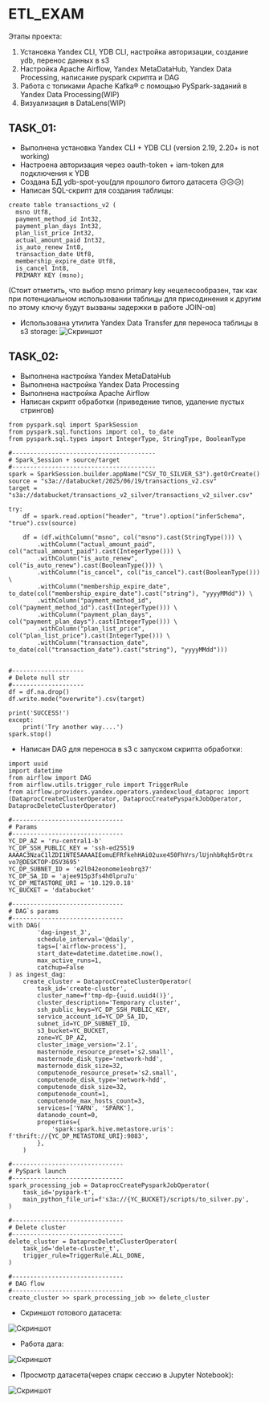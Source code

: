 # ETL_EXAM
Этапы проекта:
1. Установка Yandex CLI, YDB CLI, настройка авторизации, создание ydb, перенос данных в s3
2. Настройка Apache Airflow, Yandex MetaDataHub, Yandex Data Processing, написание pyspark скрипта и DAG
3. Работа с топиками Apache Kafka® с помощью PySpark-заданий в Yandex Data Processing(WIP)
4. Визуализация в DataLens(WIP)
## TASK_01:
- Выполнена установка Yandex CLI + YDB CLI (version 2.19, 2.20+ is not working)
- Настроена авторизация через oauth-token + iam-token для подключения к YDB
- Создана БД ydb-spot-you(для прошлого битого датасета :disappointed_relieved::disappointed_relieved::disappointed_relieved:)
- Написан SQL-скрипт для создания таблицы:
```
create table transactions_v2 (
  msno Utf8,
  payment_method_id Int32,
  payment_plan_days Int32,
  plan_list_price Int32,
  actual_amount_paid Int32,
  is_auto_renew Int8,
  transaction_date Utf8,
  membership_expire_date Utf8,
  is_cancel Int8,
  PRIMARY KEY (msno);
```
(Стоит отметить, что выбор msno primary key нецелесообразен, так как при потенциальном использовании таблицы для присодинения к другим по этому ключу будут вызваны задержки в работе JOIN-ов)

- Использована утилита Yandex Data Transfer для переноса таблицы в s3 storage:
![Скриншот](task_01/ydt_work.png)

## TASK_02:
- Выполнена настройка Yandex MetaDataHub
- Выполнена настройка Yandex Data Processing
- Выполнена настройка Apache Airflow
- Написан скрипт обработки (приведение типов, удаление пустых стрингов)

```
from pyspark.sql import SparkSession
from pyspark.sql.functions import col, to_date
from pyspark.sql.types import IntegerType, StringType, BooleanType

#----------------------------------------
# Spark_Session + source/target
#----------------------------------------
spark = SparkSession.builder.appName("CSV_TO_SILVER_S3").getOrCreate()
source = "s3a://databucket/2025/06/19/transactions_v2.csv"
target = "s3a://databucket/transactions_v2_silver/transactions_v2_silver.csv"

try:
    df = spark.read.option("header", "true").option("inferSchema", "true").csv(source)

    df = (df.withColumn("msno", col("msno").cast(StringType())) \
        .withColumn("actual_amount_paid", col("actual_amount_paid").cast(IntegerType())) \
        .withColumn("is_auto_renew", col("is_auto_renew").cast(BooleanType())) \
        .withColumn("is_cancel", col("is_cancel").cast(BooleanType())) \
        .withColumn("membership_expire_date", to_date(col("membership_expire_date").cast("string"), "yyyyMMdd")) \
        .withColumn("payment_method_id", col("payment_method_id").cast(IntegerType())) \
        .withColumn("payment_plan_days", col("payment_plan_days").cast(IntegerType())) \
        .withColumn("plan_list_price", col("plan_list_price").cast(IntegerType())) \
        .withColumn("transaction_date", to_date(col("transaction_date").cast("string"), "yyyyMMdd")))


#--------------------
# Delete null str
#--------------------
df = df.na.drop()
df.write.mode("overwrite").csv(target)

print('SUCCESS!')
except:
    print('Try another way....')
spark.stop()
```


- Написан DAG для переноса в s3 с запуском скрипта обработки:
```
import uuid
import datetime
from airflow import DAG
from airflow.utils.trigger_rule import TriggerRule
from airflow.providers.yandex.operators.yandexcloud_dataproc import (DataprocCreateClusterOperator, DataprocCreatePysparkJobOperator, DataprocDeleteClusterOperator)

#-------------------------------
# Params
#-------------------------------
YC_DP_AZ = 'ru-central1-b'
YC_DP_SSH_PUBLIC_KEY = 'ssh-ed25519 AAAAC3NzaC1lZDI1NTE5AAAAIEomuEFRfkehHAi02uxe450FhVrs/lUjnhbRqh5r0trx vo7@DESKTOP-D5V3695'
YC_DP_SUBNET_ID = 'e2l042eonome1eobrq37'
YC_DP_SA_ID = 'ajee915p3fs4h0lpru7u'
YC_DP_METASTORE_URI = '10.129.0.18'
YC_BUCKET = 'databucket'

#-------------------------------
# DAG`s params
#-------------------------------
with DAG(
        'dag-ingest_3',
        schedule_interval='@daily',
        tags=['airflow-process'],
        start_date=datetime.datetime.now(),
        max_active_runs=1,
        catchup=False
) as ingest_dag:
    create_cluster = DataprocCreateClusterOperator(
        task_id='create-cluster',
        cluster_name=f'tmp-dp-{uuid.uuid4()}',
        cluster_description='Temporary cluster',
        ssh_public_keys=YC_DP_SSH_PUBLIC_KEY,
        service_account_id=YC_DP_SA_ID,
        subnet_id=YC_DP_SUBNET_ID,
        s3_bucket=YC_BUCKET,
        zone=YC_DP_AZ,
        cluster_image_version='2.1',
        masternode_resource_preset='s2.small',
        masternode_disk_type='network-hdd',
        masternode_disk_size=32,
        computenode_resource_preset='s2.small',
        computenode_disk_type='network-hdd',
        computenode_disk_size=32,
        computenode_count=1,
        computenode_max_hosts_count=3,
        services=['YARN', 'SPARK'],
        datanode_count=0,
        properties={
            'spark:spark.hive.metastore.uris': f'thrift://{YC_DP_METASTORE_URI}:9083',
        },
    )

#-------------------------------
# PySpark launch
#-------------------------------
spark_processing_job = DataprocCreatePysparkJobOperator(
    task_id='pyspark-t',
    main_python_file_uri=f's3a://{YC_BUCKET}/scripts/to_silver.py',
)

#-------------------------------
# Delete cluster
#-------------------------------
delete_cluster = DataprocDeleteClusterOperator(
    task_id='delete-cluster_t',
    trigger_rule=TriggerRule.ALL_DONE,
)

#-------------------------------
# DAG flow
#-------------------------------
create_cluster >> spark_processing_job >> delete_cluster
```
- Скриншот готового датасета:

![Скриншот](task_02/tr_silver.png)


- Работа дага:

![Скриншот](task_02/dag_work.png)


- Просмотр датасета(через спарк сессию в Jupyter Notebook):

![Скриншот](task_02/read_spark.png)

